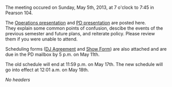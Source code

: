 The meeting occured on Sunday, May 5th, 2013, at 7 o'clock to 7:45 in Pearson 104.

The [Operations presentation](https://wiki.wmfo.org/@api/deki/files/485/=Ops-Summer13.pdf "Ops-Summer13.pdf") and [PD presentation](https://wiki.wmfo.org/@api/deki/files/488/=WMFO_PD_Presentation_Summer_2013.pdf "WMFO PD Presentation Summer 2013.pdf") are posted here. They explain some common points of confusion, descibe the events of the previous semester and future plans, and reiterate policy. Please review them if you were unable to attend.

Scheduling forms ([DJ Agreement](https://wiki.wmfo.org/@api/deki/files/486/=WMFO_DJ_Agreement_Form_SU13.pdf "WMFO DJ Agreement Form_SU13.pdf") and [Show Form](https://wiki.wmfo.org/@api/deki/files/487/=WMFO_Show_Scheduling_Form_SU13.pdf "WMFO Show Scheduling Form_SU13.pdf")) are also attached and are due in the PD mailbox by 5 p.m. on May 11th.

The old schedule will end at 11:59 p.m. on May 17th. The new schedule will go into effect at 12:01 a.m. on May 18th.

*No headers*
